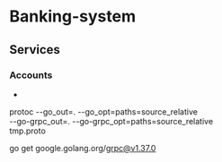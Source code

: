 # Banking-system

## Services
### Accounts
- 




protoc --go_out=. --go_opt=paths=source_relative \
--go-grpc_out=. --go-grpc_opt=paths=source_relative \
tmp.proto

go get google.golang.org/grpc@v1.37.0